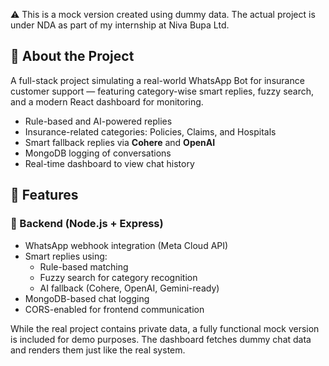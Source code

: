 ⚠️ This is a mock version created using dummy data. The actual project is under NDA as part of my internship at Niva Bupa Ltd.

## 📌 About the Project
A full-stack project simulating a real-world WhatsApp Bot for insurance customer support — featuring category-wise smart replies, fuzzy search, and a modern React dashboard for monitoring.
- Rule-based and AI-powered replies
- Insurance-related categories: Policies, Claims, and Hospitals
- Smart fallback replies via **Cohere** and **OpenAI**
- MongoDB logging of conversations
- Real-time dashboard to view chat history

## 🧠 Features

### 🔧 Backend (Node.js + Express)

- WhatsApp webhook integration (Meta Cloud API)
- Smart replies using:
  - Rule-based matching
  - Fuzzy search for category recognition
  - AI fallback (Cohere, OpenAI, Gemini-ready)
- MongoDB-based chat logging
- CORS-enabled for frontend communication


While the real project contains private data, a fully functional mock version is included for demo purposes. The dashboard fetches dummy chat data and renders them just like the real system.
